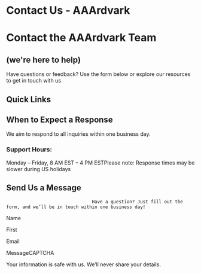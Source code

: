 # Contact Us - AAArdvark

# Contact the AAArdvark Team

 

## (we're here to help)

 

Have questions or feedback? Use the form below or explore our resources to get in touch with us

 

## Quick Links

 

 

## When to Expect a Response

 

We aim to respond to all inquiries within one business day.

### Support Hours:

Monday – Friday, 8 AM EST – 4 PM ESTPlease note: Response times may be slower during US holidays

 

## Send Us a Message

 

									Have a question? Just fill out the form, and we’ll be in touch within one business day!								

Name

First

Email

MessageCAPTCHA
  

Your information is safe with us. We’ll never share your details.

 


